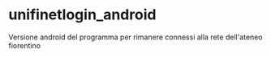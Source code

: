 unifinetlogin_android
=====================

Versione android del programma per rimanere connessi alla rete dell'ateneo fiorentino
